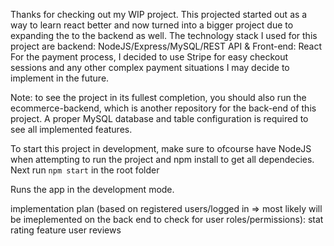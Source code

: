 Thanks for checking out my WIP project.
This projected started out as a way to learn react better and now turned into a bigger project due to expanding the to the backend as well.
The technology stack I used for this project are backend: NodeJS/Express/MySQL/REST API & Front-end: React 
For the payment process, I decided to use Stripe for easy checkout sessions and any other complex payment situations I may decide to implement in the future.

Note: to see the project in its fullest completion, you should also run the ecommerce-backend, which is another repository for the back-end of this project.
A proper MySQL database and table configuration is required to see all implemented features.

To start this project in development, make sure to ofcourse have NodeJS when attempting to run the project and npm install to get all dependecies.
Next run `npm start` in the root folder

Runs the app in the development mode.

implementation plan (based on registered users/logged in => most likely will be imeplemented on the back end to check for user roles/permissions):
stat rating feature
user reviews
